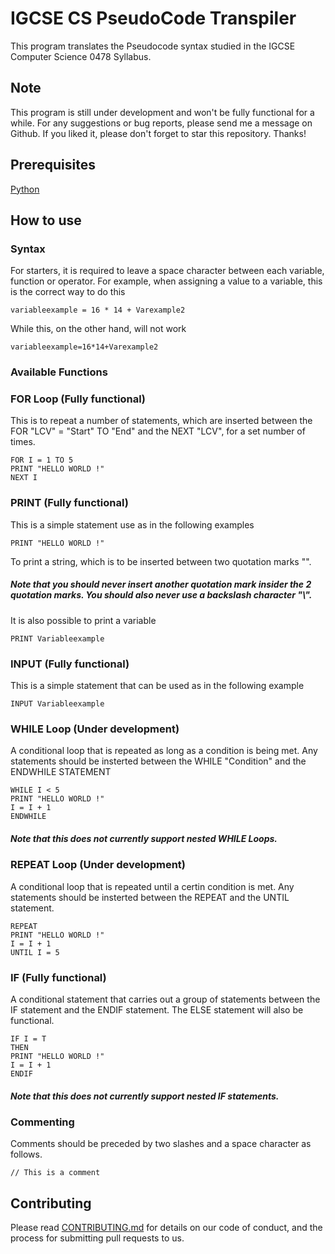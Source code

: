 # IGCSE CS PseudoCode Transpiler 
This program translates the Pseudocode syntax studied in the IGCSE Computer Science 0478 Syllabus.

## Note
This program is still under development and won't be fully functional for a while. For any suggestions or bug reports, please send me a message on Github. If you liked it, please don't forget to star this repository. Thanks!


## Prerequisites
[Python](https://www.python.org/downloads/)


## How to use
### Syntax
For starters, it is required to leave a space character between each variable, function or operator. 
For example, when assigning a value to a variable, this is the correct way to do this
  ```
  variableexample = 16 * 14 + Varexample2
  ```
While this, on the other hand, will not work
  ```
  variableexample=16*14+Varexample2
  ```

### Available Functions

### FOR Loop (Fully functional)
This is to repeat a number of statements, which are inserted between the FOR "LCV" = "Start" TO "End" and the NEXT "LCV", for a set number of times.
  ```
  FOR I = 1 TO 5
  PRINT "HELLO WORLD !"
  NEXT I
  ```

### PRINT (Fully functional)
This is a simple statement use as in the following examples
  ```
  PRINT "HELLO WORLD !"
  ```
To print a string, which is to be inserted between two quotation marks "". 
##### Note that you should ***never*** insert another quotation mark insider the 2 quotation marks. You should also never use a backslash character "\\".
It is also possible to print a variable
  ```
  PRINT Variableexample
  ```

### INPUT (Fully functional)
This is a simple statement that can be used as in the following example
  ```
  INPUT Variableexample
  ```
### WHILE Loop (Under development)
A conditional loop that is repeated as long as a condition is being met. Any statements should be insterted between the WHILE "Condition" and the ENDWHILE STATEMENT
  ```
  WHILE I < 5
  PRINT "HELLO WORLD !"
  I = I + 1
  ENDWHILE
  ```
##### Note that this does not currently support nested WHILE Loops.

### REPEAT Loop (Under development)
A conditional loop that is repeated until a certin condition is met. Any statements should be insterted between the REPEAT and the UNTIL statement.
  ```
  REPEAT
  PRINT "HELLO WORLD !"
  I = I + 1
  UNTIL I = 5
  ```

### IF (Fully functional)
A conditional statement that carries out a group of statements between the IF statement and the ENDIF statement. The ELSE statement will also be functional.
  ```
  IF I = T
  THEN 
  PRINT "HELLO WORLD !"
  I = I + 1
  ENDIF
  ```
##### Note that this does not currently support nested IF statements.

### Commenting
Comments should be preceded by two slashes and a space character as follows.
  ```
  // This is a comment
  ```


## Contributing
Please read [CONTRIBUTING.md](https://github.com/Sherlemious/IGCSE-CS-PC-Transpiler/blob/master/CONTRIBUTING.md) for details on our code of conduct, and the process for submitting pull requests to us.
